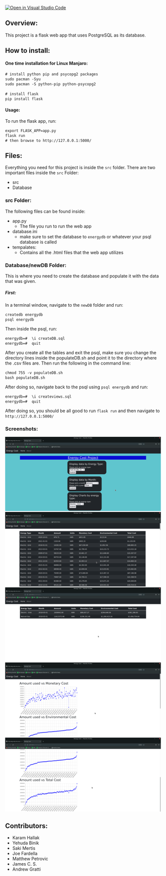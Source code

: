 [![Open in Visual Studio Code](https://classroom.github.com/assets/open-in-vscode-f059dc9a6f8d3a56e377f745f24479a46679e63a5d9fe6f495e02850cd0d8118.svg)](https://classroom.github.com/online_ide?assignment_repo_id=6874447&assignment_repo_type=AssignmentRepo)

## Overview:
This project is a flask web app that uses PostgreSQL as its database.

## How to install:

#### One time installation for Linux Manjaro:
```
# install python pip and psycopg2 packages
sudo pacman -Syu
sudo pacman -S python-pip python-psycopg2

# install flask
pip install flask
```

#### Usage:
To run the flask app, run:
```
export FLASK_APP=app.py
flask run
# then browse to http://127.0.0.1:5000/
```

## Files:
Everything you need for this project is inside the ```src``` folder. There are two important files inside the ```src``` Folder:
- src
- Database

### src Folder:
The following files can be found inside:
- app.py
  - The file you run to run the web app
- database.ini
  - make sure to set the database to ```energydb``` or whatever your psql database is called
- tempalates:
  - Contains all the .html files that the web app utilizes

### Database/newDB Folder:
This is where you need to create the database and populate it with the data that was given.

##### First:
In a terminal window, navigate to the ```newDB``` folder and run:
```
createdb energydb
psql energydb
```
Then inside the psql, run:
```
energydb=#  \i createDB.sql
energydb=#  quit
```
After you create all the tables and exit the psql, make sure you change the directory lines inside the populateDB.sh and point it to the directory where the .csv files are. Then run the following in the command line:
```
chmod 755 -v populateDB.sh
bash populateDB.sh
```
After doing so, navigate back to the psql using ```psql energydb``` and run:
```
energydb=#  \i createviews.sql
energydb=#  quit
```
After doing so, you should be all good to run ```flask run``` and then navigate to ```http://127.0.0.1:5000/```

### Screenshots:
![Home](/docs/Home.png)
![By Energy](/docs/energytype.png)
![By Date](/docs/bydate.png)
![Graph 1](/docs/chart1.png)
![Graph 2](/docs/chart2.png)


## Contributors:
- Karam Hallak
- Yehuda Binik
- Saki Mertis
- Joe Fardella
- Matthew Petrovic
- James C. S.
- Andrew Gratti
